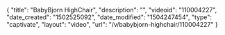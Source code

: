 {
    "title": "BabyBjorn HighChair",
    "description": "",
    "videoid": "110004227",
    "date_created": "1502525092",
    "date_modified": "1504247454",
    "type": "captivate",
    "layout": "video",
    "url": "\/v\/babybjorn-highchair\/110004227"
}